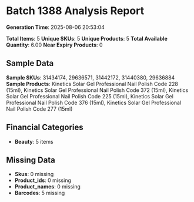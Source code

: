 # Batch 1388 Analysis Report

**Generation Time**: 2025-08-06 20:53:04

**Total Items**: 5
**Unique SKUs**: 5
**Unique Products**: 5
**Total Available Quantity**: 6.00
**Near Expiry Products**: 0

## Sample Data
**Sample SKUs**: 31434174, 29636571, 31442172, 31440380, 29636884
**Sample Products**: Kinetics Solar Gel Professional Nail Polish Code 228 (15ml), Kinetics Solar Gel Professional Nail Polish Code 372 (15ml), Kinetics Solar Gel Professional Nail Polish Code 225 (15ml), Kinetics Solar Gel Professional Nail Polish Code 376 (15ml), Kinetics Solar Gel Professional Nail Polish Code 277 (15ml)

## Financial Categories
- **Beauty**: 5 items

## Missing Data
- **Skus**: 0 missing
- **Product_ids**: 0 missing
- **Product_names**: 0 missing
- **Barcodes**: 5 missing

